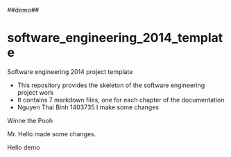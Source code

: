 ##demo## 

software_engineering_2014_template
==================================

Software engineering 2014 project template

* This repository provides the skeleton of the software engineering project work
* It contains 7 markdown files, one for each chapter of the documentation
* Nguyen Thai Binh 1403735
I make some changes

Winne the Pooh

Mr. Hello made some changes.

Hello demo 